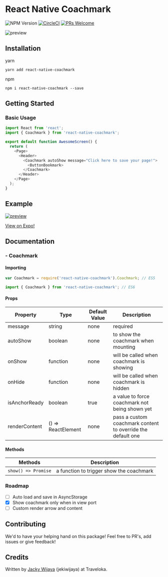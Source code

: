 # React Native Coachmark

![NPM Version](https://badge.fury.io/js/react-native-coachmark.svg) [![CircleCI](https://circleci.com/gh/traveloka/react-native-coachmark/tree/master.svg?style=shield&circle-token=ab2fa2d1fdea74636ee3132e16c82003cdc95383)](https://circleci.com/gh/traveloka/react-native-coachmark) [![PRs Welcome](https://img.shields.io/badge/PRs-welcome-brightgreen.svg?style=flat-square)](http://makeapullrequest.com)

![preview](docs/demo.gif)

## Installation

yarn

```
yarn add react-native-coachmark
```

npm

```
npm i react-native-coachmark --save
```

## Getting Started

### Basic Usage

```javascript
import React from 'react';
import { Coachmark } from 'react-native-coachmark';

export default function AwesomeScreen() {
  return (
    <Page>
      <Header>
        <Coachmark autoShow message="Click here to save your page!">
          <ButtonBookmark>
        </Coachmark>
      </Header>
    </Page>
  );
}
```

## Example

[![preview](https://i.ibb.co/n3VpkY4/Screen-Shot-2018-12-04-at-13-53-26.png)](https://snack.expo.io/@jekiwijaya/react-native-coachmark)

[View on Expo!](https://snack.expo.io/@jekiwijaya/react-native-coachmark)

## Documentation

### - Coachmark

#### Importing

```javascript
var Coachmark = require('react-native-coachmark').Coachmark; // ES5

import { Coachmark } from 'react-native-coachmark'; // ES6
```

#### Props

| Property      | Type               | Default Value | Description                                                 |
| ------------- | ------------------ | ------------- | ----------------------------------------------------------- |
| message       | string             | none          | required                                                    |
| autoShow      | boolean            | none          | to show the coachmark when mounting                         |
| onShow        | function           | none          | will be called when coachmark is showing                    |
| onHide        | function           | none          | will be called when coachmark is hidden                     |
| isAnchorReady | boolean            | true          | a value to force coachmark not being shown yet              |
| renderContent | () => ReactElement | none          | pass a custom coachmark content to override the default one |

#### Methods

| Methods             | Description                              |
| ------------------- | ---------------------------------------- |
| `show() => Promise` | a function to trigger show the coachmark |

### Roadmap

- [ ] Auto load and save in AsyncStorage
- [x] Show coachmark only when in view port
- [ ] Custom render arrow and content

## Contributing

We'd to have your helping hand on this package! Feel free to PR's, add issues or give feedback!

## Credits

Written by [Jacky Wijaya](https://www.linkedin.com/in/jacky-wijaya-125b90b6/) (jekiwijaya) at Traveloka.
